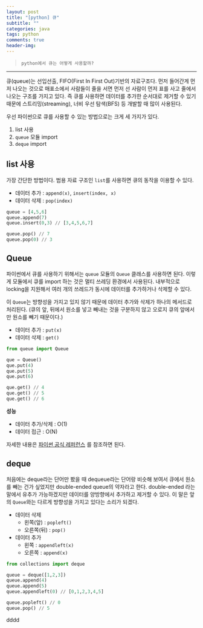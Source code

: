 ```yaml
---  
layout: post  
title: "[python] 큐"  
subtitle: ""  
categories: java
tags: python
comments: true  
header-img: 
---  
```

  
> `python에서 큐는 어떻게 사용할까?`  

---

큐(queue)는 선입선출, FIFO(First In First Out)기반의 자료구조다. 먼저 들어간게 먼저 나오는 것으로 매표소에서 사람들이 줄을 서면
먼저 선 사람이 먼저 표를 사고 줄에서 나오는 구조를 가지고 있다. 즉 큐를 사용하면 데이터를 추가한 순서대로 제거할 수 있기 때문에 
스트리밍(streaming), 너비 우선 탐색(BFS) 등 개발할 때 많이 사용된다.

우선 파이썬으로 큐를 사용할 수 있는 방법으로는 크게 세 가지가 있다.

1. list 사용
1. `queue` 모듈 import
2. `deque` import

## list 사용

가장 간단한 방법이다. 범용 자료 구조인 `list`를 사용하면 큐의 동작을 이용할 수 있다.

* 데이터 추가 : `append(x)`, `insert(index, x)`
* 데이터 삭제 : `pop(index)`

```python
queue = [4,5,6]
queue.append(7)
queue.insert(0,3) // [3,4,5,6,7]

queue.pop() // 7
queue.pop(0) // 3
```

## Queue

파이썬에서 큐를 사용하기 위해서는 `queue` 모듈의 `Queue` 클래스를 사용하면 된다. 이렇게 모듈에서 큐를 import 하는 것은 멀티 쓰레딩 환경에서 사용된다.
내부적으로 locking을 지원해서 여러 개의 쓰레드가 동시에 데이터를 추가하거나 삭제할 수 있다.

이 `Queue`는 방향성을 가지고 있지 않기 때문에 데이터 추가와 삭제가 하나의 메서드로 처리된다. (큐의 앞, 뒤에서 원소를 넣고 빼내는 것을 구분하지 않고
오로지 큐의 앞에서만 원소를 빼기 때문이다.) 

* 데이터 추가 : `put(x)`
* 데이터 삭제 : `get()`

```python
from queue import Queue

que = Queue()
que.put(4)
que.put(5)
que.put(6)

que.get() // 4
que.get() // 5
que.get() // 6
```

**성능**
* 데이터 추가/삭제 : O(1)
* 데이터 접근 : O(N)

자세한 내용은 [파이썬 공식 레퍼런스](https://docs.python.org/3/library/queue.html) 를 참조하면 된다.

## deque

처음에는 deque라는 단어만 봤을 때 dequeue라는 단어랑 비슷해 보여서 큐에서 원소를 빼는 건가 싶었지만 double-ended queue의 약자라고 한다.
double-ended 라는 말에서 유추가 가능하겠지만 데이터를 양방향에서 추가하고 제거할 수 있다. 이 말은 앞의 `Queue`와는 다르게 방향성을 가지고 있다는 소리가 되겠다.

* 데이터 삭제
  * 왼쪽(앞) : `popleft()`
  * 오른쪽(뒤) : `pop()`
* 데이터 추가
  * 왼쪽 : `appendleft(x)`
  * 오른쪽 : `append(x)`

```python
from collections import deque

queue = deque([1,2,3])
queue.append(4)
queue.append(5)
queue.appendleft(0) // [0,1,2,3,4,5]

queue.popleft() // 0
queue.pop() // 5
```

dddd
